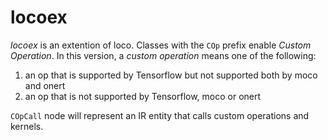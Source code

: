 # locoex

_locoex_ is an extention of loco. Classes with the `COp` prefix enable *Custom Operation*.
In this version, a *custom operation* means one of the following:

1. an op that is supported by Tensorflow but not supported both by moco and onert
1. an op that is not supported by Tensorflow, moco or onert

`COpCall` node will represent an IR entity that calls custom operations and kernels.

